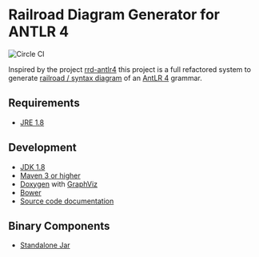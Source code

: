 # Railroad Diagram Generator for ANTLR 4

![Circle CI](https://circleci.com/gh/flashpixx/RRD-ANTLR4.svg?style=shield)

Inspired by the project [rrd-antlr4](https://github.com/bkiers/rrd-antlr4) this project is a full refactored system to generate [railroad / syntax diagram](https://en.wikipedia.org/wiki/Syntax_diagram) of an [AntLR 4](http://www.antlr.org/) grammar.

## <a name="requirement">Requirements</a>

* [JRE 1.8](http://www.java.com/)

## <a name="development">Development</a>

* [JDK 1.8](http://www.oracle.com/technetwork/java/javase/downloads/)
* [Maven 3 or higher](http://maven.apache.org/)
* [Doxygen](http://www.doxygen.org/) with [GraphViz](http://www.graphviz.org/)
* [Bower](http://bower.io/)
* [Source code documentation](http://flashpixx.github.io/RRD-ANTLR4/)

## Binary Components

* [Standalone Jar](https://github.com/flashpixx/RRD-ANTLR4/tree/binary-master)

